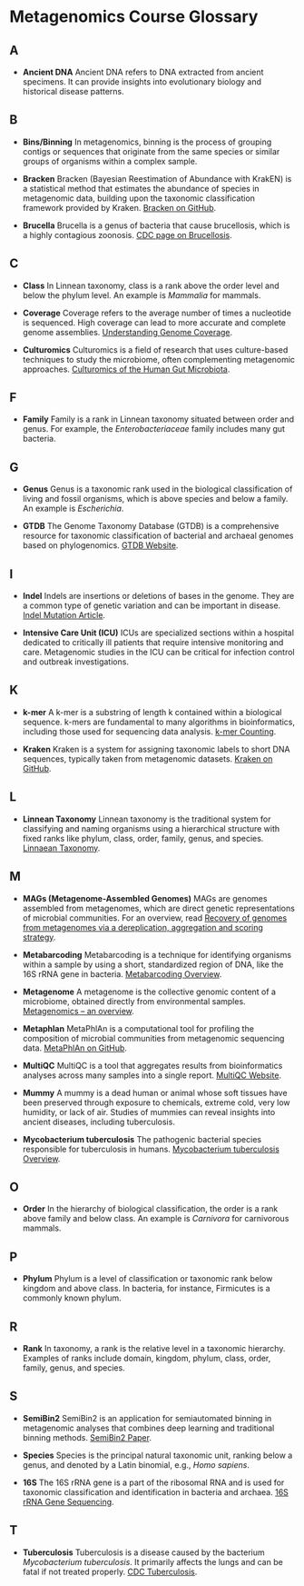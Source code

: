 # Metagenomics Course Glossary

## A
- **Ancient DNA**
  Ancient DNA refers to DNA extracted from ancient specimens. It can provide insights into evolutionary biology and historical disease patterns.

## B
- **Bins/Binning**
  In metagenomics, binning is the process of grouping contigs or sequences that originate from the same species or similar groups of organisms within a complex sample. 
- **Bracken**
  Bracken (Bayesian Reestimation of Abundance with KrakEN) is a statistical method that estimates the abundance of species in metagenomic data, building upon the taxonomic classification framework provided by Kraken. [Bracken on GitHub](https://github.com/jenniferlu717/Bracken).

- **Brucella**
  Brucella is a genus of bacteria that cause brucellosis, which is a highly contagious zoonosis. [CDC page on Brucellosis](https://www.cdc.gov/brucellosis/index.html).

## C
- **Class**
  In Linnean taxonomy, class is a rank above the order level and below the phylum level. An example is *Mammalia* for mammals.

- **Coverage**
  Coverage refers to the average number of times a nucleotide is sequenced. High coverage can lead to more accurate and complete genome assemblies. [Understanding Genome Coverage](https://www.illumina.com/science/technology/next-generation-sequencing/plan-experiments/coverage.html).

- **Culturomics**
  Culturomics is a field of research that uses culture-based techniques to study the microbiome, often complementing metagenomic approaches. [Culturomics of the Human Gut Microbiota](https://www.ncbi.nlm.nih.gov/pmc/articles/PMC4662107/).

## F
- **Family**
  Family is a rank in Linnean taxonomy situated between order and genus. For example, the *Enterobacteriaceae* family includes many gut bacteria.

## G
- **Genus**
  Genus is a taxonomic rank used in the biological classification of living and fossil organisms, which is above species and below a family. An example is *Escherichia*.

- **GTDB**
  The Genome Taxonomy Database (GTDB) is a comprehensive resource for taxonomic classification of bacterial and archaeal genomes based on phylogenomics. [GTDB Website](https://gtdb.ecogenomic.org/).

## I
- **Indel**
  Indels are insertions or deletions of bases in the genome. They are a common type of genetic variation and can be important in disease. [Indel Mutation Article](https://www.nature.com/articles/nrg3643).

- **Intensive Care Unit (ICU)**
  ICUs are specialized sections within a hospital dedicated to critically ill patients that require intensive monitoring and care. Metagenomic studies in the ICU can be critical for infection control and outbreak investigations.

## K
- **k-mer**
  A k-mer is a substring of length k contained within a biological sequence. k-mers are fundamental to many algorithms in bioinformatics, including those used for sequencing data analysis. [k-mer Counting](https://academic.oup.com/bib/article/21/1/1/5581316).

- **Kraken**
  Kraken is a system for assigning taxonomic labels to short DNA sequences, typically taken from metagenomic datasets. [Kraken on GitHub](https://github.com/DerrickWood/kraken2).

## L
- **Linnean Taxonomy**
  Linnean taxonomy is the traditional system for classifying and naming organisms using a hierarchical structure with fixed ranks like phylum, class, order, family, genus, and species. [Linnaean Taxonomy](https://ucmp.berkeley.edu/history/linnaeus.html).

## M
- **MAGs (Metagenome-Assembled Genomes)**
  MAGs are genomes assembled from metagenomes, which are direct genetic representations of microbial communities. For an overview, read [Recovery of genomes from metagenomes via a dereplication, aggregation and scoring strategy](https://www.nature.com/articles/s41564-018-0171-1).

- **Metabarcoding**
  Metabarcoding is a technique for identifying organisms within a sample by using a short, standardized region of DNA, like the 16S rRNA gene in bacteria. [Metabarcoding Overview](https://www.ncbi.nlm.nih.gov/pmc/articles/PMC5832412/).

- **Metagenome**
  A metagenome is the collective genomic content of a microbiome, obtained directly from environmental samples. [Metagenomics – an overview](https://www.sciencedirect.com/topics/immunology-and-microbiology/metagenomics).

- **Metaphlan**
  MetaPhlAn is a computational tool for profiling the composition of microbial communities from metagenomic sequencing data. [MetaPhlAn on GitHub](https://github.com/biobakery/MetaPhlAn).

- **MultiQC**
  MultiQC is a tool that aggregates results from bioinformatics analyses across many samples into a single report. [MultiQC Website](http://multiqc.info/).


- **Mummy**
  A mummy is a dead human or animal whose soft tissues have been preserved through exposure to chemicals, extreme cold, very low humidity, or lack of air. Studies of mummies can reveal insights into ancient diseases, including tuberculosis.

- **Mycobacterium tuberculosis**
  The pathogenic bacterial species responsible for tuberculosis in humans. [Mycobacterium tuberculosis Overview](https://www.ncbi.nlm.nih.gov/books/NBK441916/).

## O
- **Order**
  In the hierarchy of biological classification, the order is a rank above family and below class. An example is *Carnivora* for carnivorous mammals.

## P
- **Phylum**
  Phylum is a level of classification or taxonomic rank below kingdom and above class. In bacteria, for instance, Firmicutes is a commonly known phylum.

## R
- **Rank**
  In taxonomy, a rank is the relative level in a taxonomic hierarchy. Examples of ranks include domain, kingdom, phylum, class, order, family, genus, and species.

## S
- **SemiBin2**
  SemiBin2 is an application for semiautomated binning in metagenomic analyses that combines deep learning and traditional binning methods. [SemiBin2 Paper](https://academic.oup.com/bioinformatics/article/38/5/1368/6412996).

- **Species**
  Species is the principal natural taxonomic unit, ranking below a genus, and denoted by a Latin binomial, e.g., *Homo sapiens*.

- **16S**
  The 16S rRNA gene is a part of the ribosomal RNA and is used for taxonomic classification and identification in bacteria and archaea. [16S rRNA Gene Sequencing](https://www.ncbi.nlm.nih.gov/pmc/articles/PMC5291720/).

## T
- **Tuberculosis**
  Tuberculosis is a disease caused by the bacterium *Mycobacterium tuberculosis*. It primarily affects the lungs and can be fatal if not treated properly. [CDC Tuberculosis](https://www.cdc.gov/tb/).


